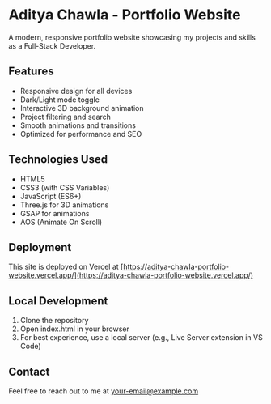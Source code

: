 # Aditya Chawla - Portfolio Website

A modern, responsive portfolio website showcasing my projects and skills as a Full-Stack Developer.

## Features

- Responsive design for all devices
- Dark/Light mode toggle
- Interactive 3D background animation
- Project filtering and search
- Smooth animations and transitions
- Optimized for performance and SEO

## Technologies Used

- HTML5
- CSS3 (with CSS Variables)
- JavaScript (ES6+)
- Three.js for 3D animations
- GSAP for animations
- AOS (Animate On Scroll)

## Deployment

This site is deployed on Vercel at [https://aditya-chawla-portfolio-website.vercel.app/](https://aditya-chawla-portfolio-website.vercel.app/)

## Local Development

1. Clone the repository
2. Open index.html in your browser
3. For best experience, use a local server (e.g., Live Server extension in VS Code)

## Contact

Feel free to reach out to me at [your-email@example.com](mailto:your-email@example.com)
